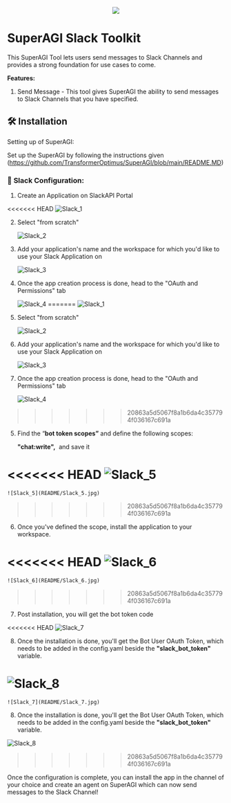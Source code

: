 <p align=center>
<a href=”https://superagi.co”><img src=https://superagi.co/wp-content/uploads/2023/05/SuperAGI_icon.png></a>
</p>

# SuperAGI Slack Toolkit

This SuperAGI Tool lets users send messages to Slack Channels and provides a strong foundation for use cases to come.

**Features:**

1. Send Message - This tool gives SuperAGI the ability to send messages to Slack Channels that you have specified.

## 🛠️ Installation

Setting up of SuperAGI:

Set up the SuperAGI by following the instructions given (https://github.com/TransformerOptimus/SuperAGI/blob/main/README.MD)

### 🔧 **Slack Configuration:**

1. Create an Application on SlackAPI Portal
    
<<<<<<< HEAD
    ![Slack_1](/README/Slack_1.png)
    
2. Select "from scratch"
    
    ![Slack_2](README/Slack_2.png)
    
3. Add your application's name and the workspace for which you'd like to use your Slack Application on
    
    ![Slack_3](README/Slack_3.png)
    
4. Once the app creation process is done, head to the "OAuth and Permissions" tab
    
    ![Slack_4](README/Slack_4.png)
=======
    ![Slack_1](/README/Slack_1.jpg)
    
2. Select "from scratch"
    
    ![Slack_2](README/Slack_2.jpg)
    
3. Add your application's name and the workspace for which you'd like to use your Slack Application on
    
    ![Slack_3](README/Slack_3.jpg)
    
4. Once the app creation process is done, head to the "OAuth and Permissions" tab
    
    ![Slack_4](README/Slack_4.jpg)
>>>>>>> 20863a5d5067f8a1b6da4c357794f036167c691a
    
5. Find the “**bot token scopes”** and define the following scopes:
    
    **"chat:write",**  and save it
    
<<<<<<< HEAD
    ![Slack_5](README/Slack_5.png)
=======
    ![Slack_5](README/Slack_5.jpg)
>>>>>>> 20863a5d5067f8a1b6da4c357794f036167c691a
    
6. Once you've defined the scope, install the application to your workspace.

    
<<<<<<< HEAD
    ![Slack_6](README/Slack_6.png)
=======
    ![Slack_6](README/Slack_6.jpg)
>>>>>>> 20863a5d5067f8a1b6da4c357794f036167c691a
    
7. Post installation, you will get the bot token code

    
<<<<<<< HEAD
    ![Slack_7](README/Slack_7.png)
    
8. Once the installation is done, you'll get the Bot User OAuth Token, which needs to be added in the config.yaml beside the **"slack_bot_token"** variable. 

![Slack_8](README/Slack_8.png)
=======
    ![Slack_7](README/Slack_7.jpg)
    
8. Once the installation is done, you'll get the Bot User OAuth Token, which needs to be added in the config.yaml beside the **"slack_bot_token"** variable. 

![Slack_8](README/Slack_8.jpg)
>>>>>>> 20863a5d5067f8a1b6da4c357794f036167c691a

Once the configuration is complete, you can install the app in the channel of your choice and create an agent on SuperAGI which can now send messages to the Slack Channel!